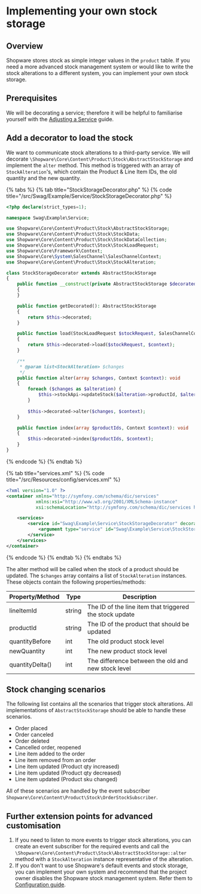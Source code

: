 # Implementing your own stock storage

## Overview

Shopware stores stock as simple integer values in the `product` table. If you need a more advanced stock management system or would like to write the stock alterations to a different system, you can implement your own stock storage.

## Prerequisites

We will be decorating a service; therefore it will be helpful to familiarise yourself with the [Adjusting a Service](../../plugin-fundamentals/adjusting-service) guide.

## Add a decorator to load the stock

We want to communicate stock alterations to a third-party service. We will decorate `\Shopware\Core\Content\Product\Stock\AbstractStockStorage` and implement the `alter` method. This method is triggered with an array of `StockAlteration`'s, which contain the Product & Line Item IDs, the old quantity and the new quantity.

{% tabs %}
{% tab title="StockStorageDecorator.php" %}
{% code title="<plugin root>/src/Swag/Example/Service/StockStorageDecorator.php" %}

```php
<?php declare(strict_types=1);

namespace Swag\Example\Service;

use Shopware\Core\Content\Product\Stock\AbstractStockStorage;
use Shopware\Core\Content\Product\Stock\StockData;
use Shopware\Core\Content\Product\Stock\StockDataCollection;
use Shopware\Core\Content\Product\Stock\StockLoadRequest;
use Shopware\Core\Framework\Context;
use Shopware\Core\System\SalesChannel\SalesChannelContext;
use Shopware\Core\Content\Product\Stock\StockAlteration;

class StockStorageDecorator extends AbstractStockStorage
{
    public function __construct(private AbstractStockStorage $decorated, private MyStockApi $stockApi)
    {
    }

    public function getDecorated(): AbstractStockStorage
    {
        return $this->decorated;
    }

    public function load(StockLoadRequest $stockRequest, SalesChannelContext $context): StockDataCollection
    {
        return $this->decorated->load($stockRequest, $context);
    }

    /**
     * @param list<StockAlteration> $changes  
     */
    public function alter(array $changes, Context $context): void
    {
        foreach ($changes as $alteration) {
            $this->stockApi->updateStock($alteration->productId, $alteration->newQuantity);
        }
        
        $this->decorated->alter($changes, $context);
    }

    public function index(array $productIds, Context $context): void
    {
        $this->decorated->index($productIds, $context);
    }
}
```

{% endcode %}
{% endtab %}

{% tab title="services.xml" %}
{% code title="<plugin root>/src/Resources/config/services.xml" %}

```xml
<?xml version="1.0" ?>
<container xmlns="http://symfony.com/schema/dic/services"
           xmlns:xsi="http://www.w3.org/2001/XMLSchema-instance"
           xsi:schemaLocation="http://symfony.com/schema/dic/services http://symfony.com/schema/dic/services/services-1.0.xsd">

    <services>
        <service id="Swag\Example\Service\StockStorageDecorator" decorates="Shopware\Core\Content\Product\Stock\StockStorage">
            <argument type="service" id="Swag\Example\Service\StockStorageDecorator.inner" />
        </service>
    </services>
</container>
```

{% endcode %}
{% endtab %}
{% endtabs %}

The alter method will be called when the stock of a product should be updated. The `$changes` array contains a list of `StockAlteration` instances. These objects contain the following properties/methods:

| Property/Method | Type   | Description                                             |
|-----------------|--------|---------------------------------------------------------|
| lineItemId      | string | The ID of the line item that triggered the stock update |
| productId       | string | The ID of the product that should be updated            |
| quantityBefore  | int    | The old product stock level                             |
| newQuantity     | int    | The new product stock level                             |
| quantityDelta() | int    | The difference between the old and new stock level      |

## Stock changing scenarios

The following list contains all the scenarios that trigger stock alterations. All implementations of `AbstractStockStorage` should be able to handle these scenarios.

* Order placed
* Order canceled
* Order deleted
* Cancelled order, reopened
* Line item added to the order
* Line item removed from an order
* Line item updated (Product qty increased)
* Line item updated (Product qty decreased)
* Line item updated (Product sku changed)

All of these scenarios are handled by the event subscriber `Shopware\Core\Content\Product\Stock\OrderStockSubscriber`.

## Further extension points for advanced customisation

1. If you need to listen to more events to trigger stock alterations, you can create an event subscriber for the required events and call the `\Shopware\Core\Content\Product\Stock\AbstractStockStorage::alter` method with a `StockAlteration` instance representative of the alteration.
1. If you don't want to use Shopware's default events and stock storage, you can implement your own system and recommend that the project owner disables the Shopware stock management system. Refer them to [Configuration guide](../../../../../guides/installation/configuration).
